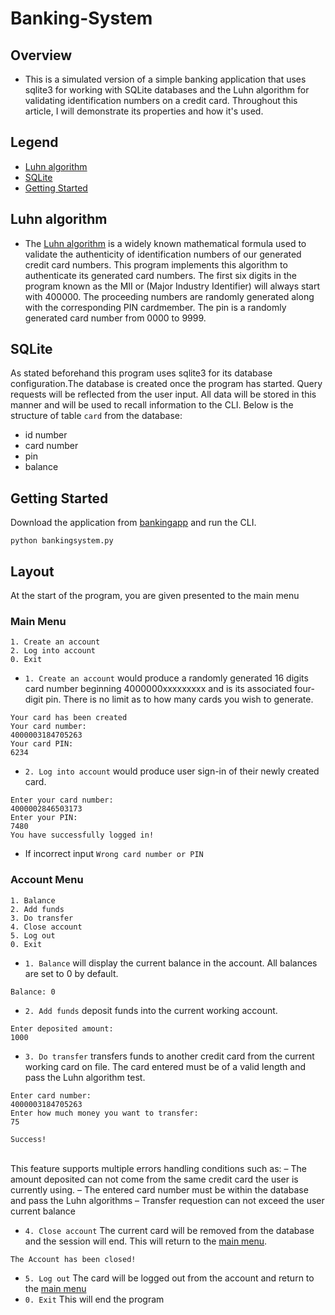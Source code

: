 # Banking-System

## Overview
- This is a simulated version of a simple banking application that uses sqlite3 
for working with SQLite databases and the Luhn algorithm for 
validating identification numbers on a credit card. 
Throughout this article, I will demonstrate its properties and how it's used. 

## Legend
* [Luhn algorithm](#Luhn-algorithm)
* [SQLite](#SQLite)
* [Getting Started](#Getting-Started)

## Luhn algorithm
- The [Luhn algorithm](https://en.wikipedia.org/wiki/Luhn_algorithm) is a widely known 
mathematical formula used to validate the authenticity of identification 
numbers of our generated credit card numbers. This program implements this algorithm to 
authenticate its generated card numbers. The first six digits in the program 
known as the MII or (Major Industry Identifier) will always start with 400000. 
The proceeding numbers are randomly generated along with the corresponding PIN 
cardmember. The pin is a randomly generated card number from 0000 to 9999.

## SQLite
As stated beforehand this program uses sqlite3 for its database configuration.The database 
is created once the program has started. Query requests will be reflected from the user input. All 
data will be stored in this manner and will be used to recall information to the CLI.
Below is the structure of table ``card`` from the database:
  - id number
  - card number
  - pin
  - balance

## Getting Started
Download the application from [bankingapp](bankingsystem.py) and run the CLI. 
```
python bankingsystem.py
````
## Layout
At the start of the program, you are given presented to the main menu
  ### Main Menu
```
1. Create an account
2. Log into account
0. Exit
```
  - ``1. Create an account`` would produce a randomly generated 16 digits card number beginning 4000000xxxxxxxxx and is its associated four-digit pin. There is no limit as to how many cards you wish to generate. 
  ```
  Your card has been created
  Your card number:
  4000003184705263
  Your card PIN:
  6234
  ```
 - ``2. Log into account``  would produce user sign-in of their newly created card. 
 ```
 Enter your card number:
 4000002846503173
 Enter your PIN:
 7480
 You have successfully logged in!
 ```
 - If incorrect input ``Wrong card number or PIN``
 ### Account Menu
 ```
1. Balance
2. Add funds
3. Do transfer
4. Close account
5. Log out
0. Exit
```
- ``1. Balance`` will display the current balance in the account. All balances are set to 0 by default.
```
Balance: 0
```
- ``2. Add funds`` deposit funds into the current working account.
```
Enter deposited amount:
1000
```

- ``3. Do transfer`` transfers funds to another credit card from the current working card on file. The card entered must be of a valid length and pass the Luhn algorithm test.
 ```
 Enter card number:
 4000003184705263
 Enter how much money you want to transfer:
 75

Success!
 ```
 <br />This feature supports multiple errors handling conditions such as:
– The amount deposited can not come from the same credit card the user is currently using.
– The entered card number must be within the database and pass the Luhn algorithms 
– Transfer requestion can not exceed the user current balance

- ``4. Close account`` The current card will be removed from the database and the session will end. This will return to the [main menu](Main-Menu). 
```
The Account has been closed!
```
- ``5. Log out`` The card will be logged out from the account and return to the [main menu](Main-Menu)
- ``0. Exit`` This will end the program
